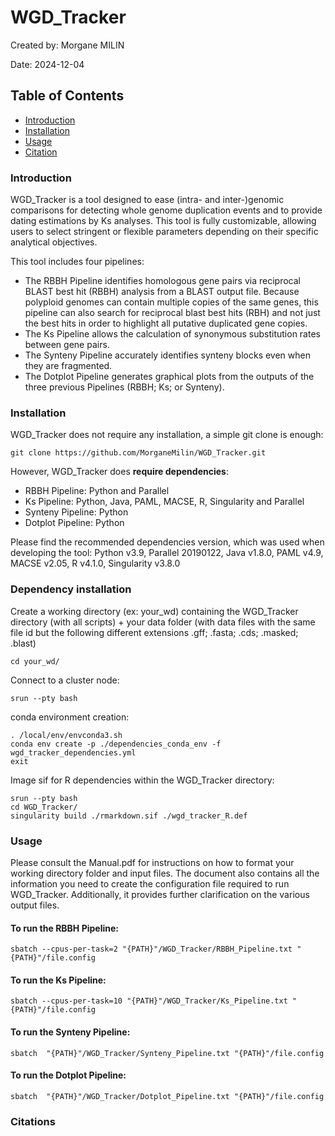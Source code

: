 # WGD_Tracker
Created by: Morgane MILIN

Date: 2024-12-04

## Table of Contents
- [Introduction](#introduction)
- [Installation](#installation)
- [Usage](#usage)
- [Citation](#citation)

### Introduction
WGD_Tracker is a tool designed to ease (intra- and inter-)genomic comparisons for detecting whole genome duplication events and to provide dating estimations by Ks analyses. This tool is fully customizable, allowing users to select stringent or flexible parameters depending on their specific analytical objectives.

This tool includes four pipelines:
* The RBBH Pipeline identifies homologous gene pairs via reciprocal BLAST best hit (RBBH) analysis from a BLAST output file. Because polyploid genomes can contain multiple copies of the same genes, this pipeline can also search for reciprocal blast best hits (RBH) and not just the best hits in order to highlight all putative duplicated gene copies.
* The Ks Pipeline allows the calculation of synonymous substitution rates between gene pairs.
* The Synteny Pipeline accurately identifies synteny blocks even when they are fragmented.
* The Dotplot Pipeline generates graphical plots from the outputs of the three previous Pipelines (RBBH; Ks; or Synteny).

### Installation 
WGD_Tracker does not require any installation, a simple git clone is enough:

	git clone https://github.com/MorganeMilin/WGD_Tracker.git 

However, WGD_Tracker does **require dependencies**:
- RBBH Pipeline: Python and Parallel
- Ks Pipeline: Python, Java, PAML, MACSE, R, Singularity and Parallel
- Synteny Pipeline: Python
- Dotplot Pipeline: Python

Please find the recommended dependencies version, which was used when developing the tool: Python v3.9, Parallel 20190122, Java v1.8.0, PAML v4.9, MACSE v2.05, R v4.1.0, Singularity v3.8.0

### Dependency installation
Create a working directory (ex: your_wd) containing the WGD_Tracker directory (with all scripts) + your data folder (with data files with the same file id but the following different extensions .gff; .fasta; .cds; .masked; .blast)

	cd your_wd/

Connect to a cluster node: 

	srun --pty bash
 
conda environment creation: 

 	. /local/env/envconda3.sh
	conda env create -p ./dependencies_conda_env -f wgd_tracker_dependencies.yml
 	exit

Image sif for R dependencies within the WGD_Tracker directory:

	srun --pty bash
 	cd WGD_Tracker/
 	singularity build ./rmarkdown.sif ./wgd_tracker_R.def

### Usage
Please consult the Manual.pdf for instructions on how to format your working directory folder and input files. The document also contains all the information you need to create the configuration file required to run WGD_Tracker. Additionally, it provides further clarification on the various output files.

#### To run the RBBH Pipeline:
	sbatch --cpus-per-task=2 "{PATH}"/WGD_Tracker/RBBH_Pipeline.txt "{PATH}"/file.config

#### To run the Ks Pipeline:
 	sbatch --cpus-per-task=10 "{PATH}"/WGD_Tracker/Ks_Pipeline.txt "{PATH}"/file.config

#### To run the Synteny Pipeline:
  	sbatch  "{PATH}"/WGD_Tracker/Synteny_Pipeline.txt "{PATH}"/file.config

#### To run the Dotplot Pipeline:
   	sbatch  "{PATH}"/WGD_Tracker/Dotplot_Pipeline.txt "{PATH}"/file.config

### Citations

